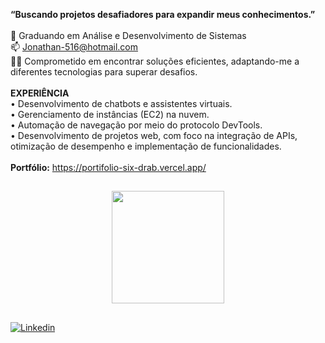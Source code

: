 <link rel="stylesheet" href="https://cdn.jsdelivr.net/gh/devicons/devicon@v2.15.1/devicon.min.css">
          

<strong>“Buscando projetos desafiadores para expandir meus conhecimentos.”</strong>
<br/>
<br/>🌱 Graduando em Análise e Desenvolvimento de Sistemas
<br/>📫 Jonathan-516@hotmail.com
<br/>🧑‍💼 Comprometido em encontrar soluções eficientes, adaptando-me a diferentes tecnologias para superar desafios.
<br/>
<br/><strong>EXPERIÊNCIA</strong>
<br/>• Desenvolvimento de chatbots e assistentes virtuais.
<br/>• Gerenciamento de instâncias (EC2) na nuvem.
<br/>• Automação de navegação por meio do protocolo DevTools.
<br/>• Desenvolvimento de projetos web, com foco na integração de APIs, otimização de desempenho e implementação de funcionalidades.
<br/>
<br/><strong>Portfólio:</strong> https://portifolio-six-drab.vercel.app/

##

<div align="center">
  <a href="https://github.com/cortoppassi">
  <img height="180em" src="https://github-readme-stats.vercel.app/api/top-langs/?username=cortoppassi&layout=compact&langs_count=7&theme=dark"/>
</div>
<!-- <div>

 
 <img align="center" alt="Js" height="50" width="50" src="https://raw.githubusercontent.com/devicons/devicon/master/icons/javascript/javascript-plain.svg"      style="max-width: 100%;"> 
 
 <img align="center" alt="React" height="50" width="50" src="https://cdn.jsdelivr.net/gh/devicons/devicon/icons/react/react-original-wordmark.svg" style="max-        width: 100%;">
          
 <img align="center" alt="Node" height="100" width="100" src="https://cdn.jsdelivr.net/gh/devicons/devicon/icons/nodejs/nodejs-original-wordmark.svg" style="max-width:    100%;"/>
                   
 </div> -->
 
##

  <a href="https://www.linkedin.com/in/jonathan-cortoppassi-83193323a/" target="_blank"><img src="https://img.shields.io/badge/LinkedIn-0077B5?style=for-the-badge&logo=linkedin&logoColor=white" alt="Linkedin"></a>
